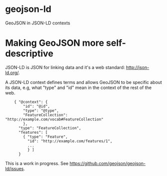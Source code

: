 geojson-ld
==========

GeoJSON in JSON-LD contexts

# Making GeoJSON more self-descriptive

JSON-LD is JSON for linking data and it's a web standard: http://json-ld.org/.

A JSON-LD context defines terms and allows GeoJSON to be specific about its data,
e.g, what "type" and "id" mean in the context of the rest of the web.

```
    { "@context": {
        "id": "@id",
        "type": "@type",
        "FeatureCollection": "http://example.com/vocab#FeatureCollection" 
        },
      "type": "FeatureCollection",
      "features": [ 
        { "type": "Feature",
          "id": "http://example.com/features/1",
          ...
          } ]
      }
```

This is a work in progress. See https://github.com/geojson/geojson-ld/issues.

